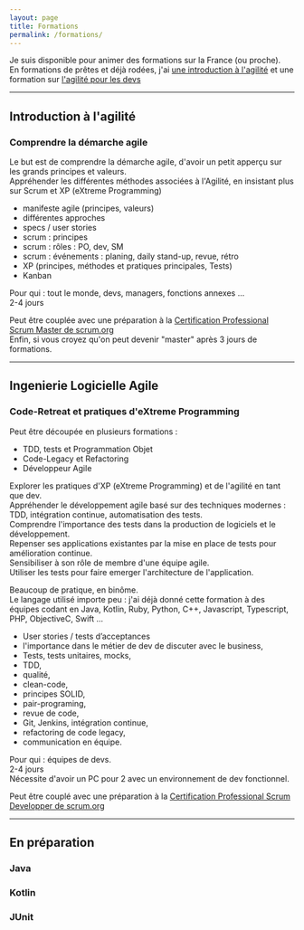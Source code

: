 ```yaml
---
layout: page
title: Formations
permalink: /formations/
---
```


Je suis disponible pour animer des formations sur la France (ou proche).   
En formations de prêtes et déjà rodées, j'ai [une introduction à l'agilité](#introduction--lagilit) et une formation sur
[l'agilité pour les devs](#ingenierie-logicielle-agile)

------
## Introduction à l'agilité
### Comprendre la démarche agile
Le but est de comprendre la démarche agile, d'avoir un petit apperçu sur les grands principes et valeurs.  
Appréhender les différentes méthodes associées à l'Agilité, en insistant plus sur Scrum et XP (eXtreme Programming)

* manifeste agile (principes, valeurs)
* différentes approches
* specs / user stories
* scrum : principes
* scrum : rôles : PO, dev, SM
* scrum : événements : planing, daily stand-up, revue, rétro
* XP (principes, méthodes et pratiques principales, Tests)
* Kanban

Pour qui : tout le monde, devs, managers, fonctions annexes ...  
2-4 jours

Peut être couplée avec une préparation à la [Certification Professional Scrum Master de scrum.org](https://www.scrum.org/professional-scrum-certifications/professional-scrum-master-assessments)  
Enfin, si vous croyez qu'on peut devenir "master" après 3 jours de formations.

------
## Ingenierie Logicielle Agile 
### Code-Retreat et pratiques d'eXtreme Programming
Peut être découpée en plusieurs formations :
* TDD, tests et Programmation Objet
* Code-Legacy et Refactoring
* Développeur Agile


Explorer les pratiques d'XP (eXtreme Programming) et de l'agilité en tant que dev.  
Appréhender le développement agile basé sur des techniques modernes : TDD, intégration continue, automatisation des tests.  
Comprendre l'importance des tests dans la production de logiciels et le développement.  
Repenser ses applications existantes par la mise en place de tests pour amélioration continue.  
Sensibiliser à son rôle de membre d'une équipe agile.  
Utiliser les tests pour faire emerger l'architecture de l'application.  


Beaucoup de pratique, en binôme.  
Le langage utilisé importe peu : j'ai déjà donné cette formation à des équipes codant en Java, Kotlin, Ruby, Python, C++, Javascript, Typescript, PHP, ObjectiveC, Swift ... 

* User stories / tests d’acceptances
* l'importance dans le métier de dev de discuter avec le business,
* Tests, tests unitaires, mocks,
* TDD,
* qualité,
* clean-code,
* principes SOLID,
* pair-programing,
* revue de code,
* Git, Jenkins, intégration continue,
* refactoring de code legacy,
* communication en équipe.

Pour qui : équipes de devs.  
2-4 jours  
Nécessite d'avoir un PC pour 2 avec un environnement de dev fonctionnel.

Peut être couplé avec une préparation à la [Certification Professional Scrum Developper de scrum.org](https://www.scrum.org/professional-scrum-developer-certification)

------
## En préparation
### Java
### Kotlin
### JUnit

